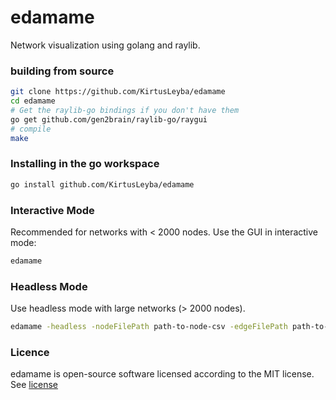# edamame
Network visualization using golang and raylib.

### building from source
```bash
git clone https://github.com/KirtusLeyba/edamame
cd edamame
# Get the raylib-go bindings if you don't have them
go get github.com/gen2brain/raylib-go/raygui
# compile
make
```

### Installing in the go workspace
```bash
go install github.com/KirtusLeyba/edamame
```

### Interactive Mode
Recommended for networks with < 2000 nodes.
Use the GUI in interactive mode:
```bash
edamame
```

<!--	Headless bool
	NodeFilePath, EdgeFilePath, OutputFilePath string
	MaxWorkers, MaxIters int
	Repulsion float64-->

### Headless Mode
Use headless mode with large networks (> 2000 nodes).
```bash
edamame -headless -nodeFilePath path-to-node-csv -edgeFilePath path-to-edge-csv -outputFilePath path-to-save-img -maxWorkers number-of-go-routines-to-use -maxIters number-of-iters-for-layout-algorithm -repulsion repulsive-force-in-layout-algorithm
```

### Licence
edamame is open-source software licensed according to the MIT license.
See [license](https://github.com/KirtusLeyba/edamame/LICENSE.md)
